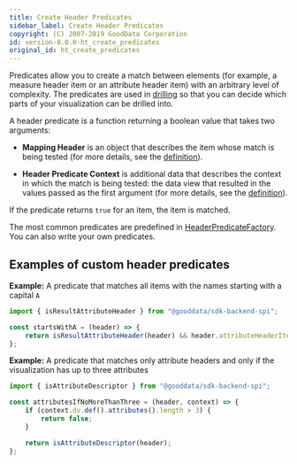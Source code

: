 ```yaml
---
title: Create Header Predicates
sidebar_label: Create Header Predicates
copyright: (C) 2007-2019 GoodData Corporation
id: version-8.0.0-ht_create_predicates
original_id: ht_create_predicates
---
```


Predicates allow you to create a match between elements (for example, a measure header item or an attribute header item) with an arbitrary level of complexity.
The predicates are used in [drilling](15_props__drillable_item.md) so that you can decide which parts of your visualization can be drilled into.

A header predicate is a function returning a boolean value that takes two arguments:

* **Mapping Header** is an object that describes the item whose match is being tested (for more details, see the [definition](https://github.com/gooddata/gooddata-ui-sdk/blob/master/libs/sdk-ui/src/base/headerMatching/MappingHeader.ts#L16)).

* **Header Predicate Context** is additional data that describes the context in which the match is being tested: the data view that resulted in the values passed as the first argument (for more details, see the [definition](https://github.com/gooddata/gooddata-ui-sdk/blob/master/libs/sdk-ui/src/base/headerMatching/HeaderPredicate.ts#L8)).

If the predicate returns `true` for an item, the item is matched.

The most common predicates are predefined in [HeaderPredicateFactory](https://github.com/gooddata/gooddata-ui-sdk/blob/master/libs/sdk-ui/src/base/headerMatching/HeaderPredicateFactory.ts#L167-L309). You can also write your own predicates.

## Examples of custom header predicates

**Example:** A predicate that matches all items with the names starting with a capital `A`

```js
import { isResultAttributeHeader } from "@gooddata/sdk-backend-spi";

const startsWithA = (header) => {
    return isResultAttributeHeader(header) && header.attributeHeaderItem.name.startsWith("A");
};
```

**Example:** A predicate that matches only attribute headers and only if the visualization has up to three attributes

```js
import { isAttributeDescriptor } from "@gooddata/sdk-backend-spi";

const attributesIfNoMoreThanThree = (header, context) => {
    if (context.dv.def().attributes().length > 3) {
        return false;
    }

    return isAttributeDescriptor(header);
};
```
